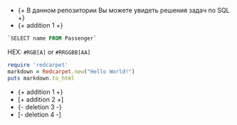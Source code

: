 - {+ В данном репозитории Вы можете увидеть решения задач по SQL +}
- {+ addition 1 +}



```SQL
`SELECT name FROM Passenger`
```

HEX: `#RGB[A]` or `#RRGGBB[AA]`
```ruby
require 'redcarpet'
markdown = Redcarpet.new("Hello World!")
puts markdown.to_html
```
- {+ addition 1 +}
- [+ addition 2 +]
- {- deletion 3 -}
- [- deletion 4 -]
